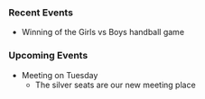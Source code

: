### Recent Events
- Winning of the Girls vs Boys handball game

### Upcoming Events
- Meeting on Tuesday
    - The silver seats are our new meeting place

